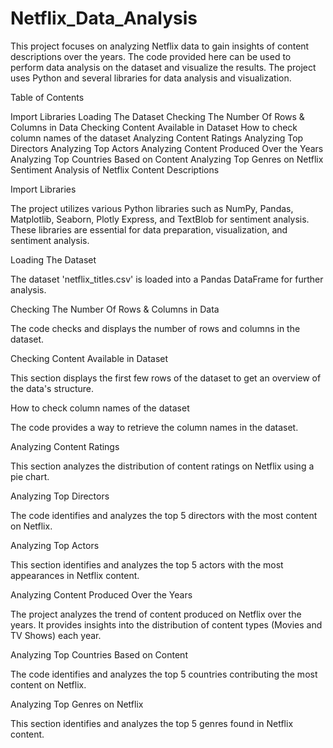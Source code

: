 # Netflix_Data_Analysis

This project focuses on analyzing Netflix data to gain insights of content descriptions over the years. The code provided here can be used to perform data analysis on the dataset and visualize the results. The project uses Python and several libraries for data analysis and visualization.

Table of Contents

Import Libraries
Loading The Dataset
Checking The Number Of Rows & Columns in Data
Checking Content Available in Dataset
How to check column names of the dataset
Analyzing Content Ratings
Analyzing Top Directors
Analyzing Top Actors
Analyzing Content Produced Over the Years
Analyzing Top Countries Based on Content
Analyzing Top Genres on Netflix
Sentiment Analysis of Netflix Content Descriptions

Import Libraries

The project utilizes various Python libraries such as NumPy, Pandas, Matplotlib, Seaborn, Plotly Express, and TextBlob for sentiment analysis. These libraries are essential for data preparation, visualization, and sentiment analysis.

Loading The Dataset

The dataset 'netflix_titles.csv' is loaded into a Pandas DataFrame for further analysis.

Checking The Number Of Rows & Columns in Data

The code checks and displays the number of rows and columns in the dataset.

Checking Content Available in Dataset

This section displays the first few rows of the dataset to get an overview of the data's structure.

How to check column names of the dataset

The code provides a way to retrieve the column names in the dataset.

Analyzing Content Ratings

This section analyzes the distribution of content ratings on Netflix using a pie chart.

Analyzing Top Directors

The code identifies and analyzes the top 5 directors with the most content on Netflix.

Analyzing Top Actors

This section identifies and analyzes the top 5 actors with the most appearances in Netflix content.

Analyzing Content Produced Over the Years

The project analyzes the trend of content produced on Netflix over the years. It provides insights into the distribution of content types (Movies and TV Shows) each year.

Analyzing Top Countries Based on Content

The code identifies and analyzes the top 5 countries contributing the most content on Netflix.

Analyzing Top Genres on Netflix

This section identifies and analyzes the top 5 genres found in Netflix content.
